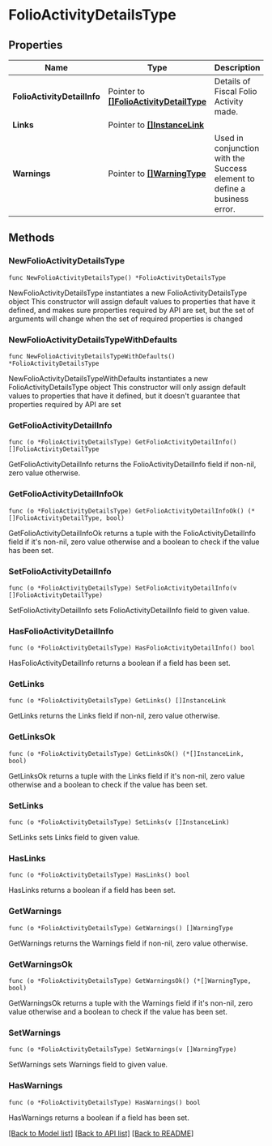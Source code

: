 # FolioActivityDetailsType

## Properties

Name | Type | Description | Notes
------------ | ------------- | ------------- | -------------
**FolioActivityDetailInfo** | Pointer to [**[]FolioActivityDetailType**](FolioActivityDetailType.md) | Details of Fiscal Folio Activity made. | [optional] 
**Links** | Pointer to [**[]InstanceLink**](InstanceLink.md) |  | [optional] 
**Warnings** | Pointer to [**[]WarningType**](WarningType.md) | Used in conjunction with the Success element to define a business error. | [optional] 

## Methods

### NewFolioActivityDetailsType

`func NewFolioActivityDetailsType() *FolioActivityDetailsType`

NewFolioActivityDetailsType instantiates a new FolioActivityDetailsType object
This constructor will assign default values to properties that have it defined,
and makes sure properties required by API are set, but the set of arguments
will change when the set of required properties is changed

### NewFolioActivityDetailsTypeWithDefaults

`func NewFolioActivityDetailsTypeWithDefaults() *FolioActivityDetailsType`

NewFolioActivityDetailsTypeWithDefaults instantiates a new FolioActivityDetailsType object
This constructor will only assign default values to properties that have it defined,
but it doesn't guarantee that properties required by API are set

### GetFolioActivityDetailInfo

`func (o *FolioActivityDetailsType) GetFolioActivityDetailInfo() []FolioActivityDetailType`

GetFolioActivityDetailInfo returns the FolioActivityDetailInfo field if non-nil, zero value otherwise.

### GetFolioActivityDetailInfoOk

`func (o *FolioActivityDetailsType) GetFolioActivityDetailInfoOk() (*[]FolioActivityDetailType, bool)`

GetFolioActivityDetailInfoOk returns a tuple with the FolioActivityDetailInfo field if it's non-nil, zero value otherwise
and a boolean to check if the value has been set.

### SetFolioActivityDetailInfo

`func (o *FolioActivityDetailsType) SetFolioActivityDetailInfo(v []FolioActivityDetailType)`

SetFolioActivityDetailInfo sets FolioActivityDetailInfo field to given value.

### HasFolioActivityDetailInfo

`func (o *FolioActivityDetailsType) HasFolioActivityDetailInfo() bool`

HasFolioActivityDetailInfo returns a boolean if a field has been set.

### GetLinks

`func (o *FolioActivityDetailsType) GetLinks() []InstanceLink`

GetLinks returns the Links field if non-nil, zero value otherwise.

### GetLinksOk

`func (o *FolioActivityDetailsType) GetLinksOk() (*[]InstanceLink, bool)`

GetLinksOk returns a tuple with the Links field if it's non-nil, zero value otherwise
and a boolean to check if the value has been set.

### SetLinks

`func (o *FolioActivityDetailsType) SetLinks(v []InstanceLink)`

SetLinks sets Links field to given value.

### HasLinks

`func (o *FolioActivityDetailsType) HasLinks() bool`

HasLinks returns a boolean if a field has been set.

### GetWarnings

`func (o *FolioActivityDetailsType) GetWarnings() []WarningType`

GetWarnings returns the Warnings field if non-nil, zero value otherwise.

### GetWarningsOk

`func (o *FolioActivityDetailsType) GetWarningsOk() (*[]WarningType, bool)`

GetWarningsOk returns a tuple with the Warnings field if it's non-nil, zero value otherwise
and a boolean to check if the value has been set.

### SetWarnings

`func (o *FolioActivityDetailsType) SetWarnings(v []WarningType)`

SetWarnings sets Warnings field to given value.

### HasWarnings

`func (o *FolioActivityDetailsType) HasWarnings() bool`

HasWarnings returns a boolean if a field has been set.


[[Back to Model list]](../README.md#documentation-for-models) [[Back to API list]](../README.md#documentation-for-api-endpoints) [[Back to README]](../README.md)


